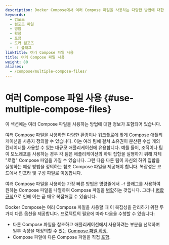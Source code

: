 ```yaml
---
description: Docker Compose에서 여러 Compose 파일을 사용하는 다양한 방법에 대한 일반 개요
keywords:
  - 컴포즈
  - 컴포즈 파일
  - 병합
  - 확장
  - 포함
  - 도커 컴포즈
  - -f 플래그
linkTitle: 여러 Compose 파일 사용
title: 여러 Compose 파일 사용
weight: 80
aliases:
  - /compose/multiple-compose-files/
---
```


# 여러 Compose 파일 사용 {#use-multiple-compose-files}

이 섹션에는 여러 Compose 파일을 사용하는 방법에 대한 정보가 포함되어 있습니다.

여러 Compose 파일을 사용하면 다양한 환경이나 워크플로에 맞게 Compose 애플리케이션을 사용자 정의할 수 있습니다. 이는 여러 팀에 걸쳐 소유권이 분산된 수십 개의 컨테이너를 사용할 수 있는 대규모 애플리케이션에 유용합니다. 예를 들어, 조직이나 팀이 모노레포를 사용하는 경우 각 팀은 애플리케이션의 하위 집합을 실행하기 위해 자체 "로컬" Compose 파일을 가질 수 있습니다. 그런 다음 다른 팀이 자신의 하위 집합을 실행하는 예상 방법을 정의하는 참조 Compose 파일을 제공해야 합니다. 복잡성은 코드에서 인프라 및 구성 파일로 이동합니다.

여러 Compose 파일을 사용하는 가장 빠른 방법은 명령줄에서 `-f` 플래그를 사용하여 원하는 Compose 파일을 나열하여 Compose 파일을 [병합](merge.md)하는 것입니다. 그러나 [병합 규칙](merge.md#merging-rules)으로 인해 이는 곧 매우 복잡해질 수 있습니다.

Docker Compose는 여러 Compose 파일을 사용할 때 이 복잡성을 관리하기 위한 두 가지 다른 옵션을 제공합니다. 프로젝트의 필요에 따라 다음을 수행할 수 있습니다:

- 다른 Compose 파일을 참조하고 애플리케이션에서 사용하려는 부분을 선택하며 일부 속성을 재정의할 수 있는 [Compose 파일 확장](extends.md).
- Compose 파일에 다른 Compose 파일을 직접 [포함](include.md).

